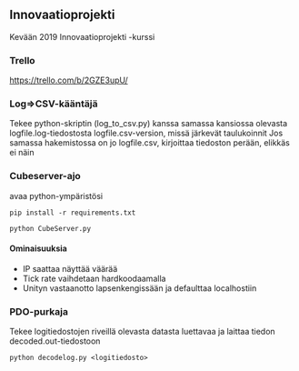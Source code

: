 ## Innovaatioprojekti
Kevään 2019 Innovaatioprojekti -kurssi


### Trello  
https://trello.com/b/2GZE3upU/

### Log=>CSV-kääntäjä

Tekee python-skriptin (log_to_csv.py) kanssa samassa kansiossa olevasta logfile.log-tiedostosta logfile.csv-version, missä järkevät taulukoinnit
Jos samassa hakemistossa on jo logfile.csv, kirjoittaa tiedoston perään, elikkäs ei näin

### Cubeserver-ajo

avaa python-ympäristösi

`pip install -r requirements.txt`

`python CubeServer.py`

#### Ominaisuuksia
* IP saattaa näyttää väärää
* Tick rate vaihdetaan hardkoodaamalla
* Unityn vastaanotto lapsenkengissään ja defaulttaa localhostiin

### PDO-purkaja

Tekee logitiedostojen riveillä olevasta datasta luettavaa ja laittaa tiedon decoded.out-tiedostoon

`python decodelog.py <logitiedosto>`